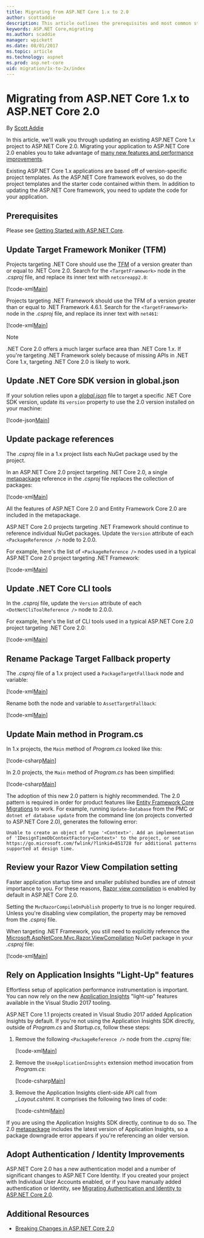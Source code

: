```yaml
---
title: Migrating from ASP.NET Core 1.x to 2.0
author: scottaddie
description: This article outlines the prerequisites and most common steps for migrating an ASP.NET Core 1.x project to ASP.NET Core 2.0.
keywords: ASP.NET Core,migrating
ms.author: scaddie
manager: wpickett
ms.date: 08/01/2017
ms.topic: article
ms.technology: aspnet
ms.prod: asp.net-core
uid: migration/1x-to-2x/index
---
```

# Migrating from ASP.NET Core 1.x to ASP.NET Core 2.0

By [Scott Addie](https://github.com/scottaddie)

In this article, we'll walk you through updating an existing ASP.NET Core 1.x project to ASP.NET Core 2.0. Migrating your application to ASP.NET Core 2.0 enables you to take advantage of [many new features and performance improvements](https://go.microsoft.com/fwlink/?linkid=854094). 

Existing ASP.NET Core 1.x applications are based off of version-specific project templates. As the ASP.NET Core framework evolves, so do the project templates and the starter code contained within them. In addition to updating the ASP.NET Core framework, you need to update the code for your application.

<a name="prerequisites"></a>

## Prerequisites
Please see [Getting Started with ASP.NET Core](xref:getting-started).

<a name="tfm"></a>

## Update Target Framework Moniker (TFM)
Projects targeting .NET Core should use the [TFM](/dotnet/standard/frameworks#referring-to-frameworks) of a version greater than or equal to .NET Core 2.0. Search for the `<TargetFramework>` node in the *.csproj* file, and replace its inner text with `netcoreapp2.0`:

[!code-xml[Main](../1x-to-2x/samples/AspNetCoreDotNetCore2.0App/AspNetCoreDotNetCore2.0App/AspNetCoreDotNetCore2.0App.csproj?range=3)]

Projects targeting .NET Framework should use the TFM of a version greater than or equal to .NET Framework 4.6.1. Search for the `<TargetFramework>` node in the *.csproj* file, and replace its inner text with `net461`:

[!code-xml[Main](../1x-to-2x/samples/AspNetCoreDotNetFx2.0App/AspNetCoreDotNetFx2.0App/AspNetCoreDotNetFx2.0App.csproj?range=4)]

> [!NOTE]
> .NET Core 2.0 offers a much larger surface area than .NET Core 1.x. If you're targeting .NET Framework solely because of missing APIs in .NET Core 1.x, targeting .NET Core 2.0 is likely to work.

<a name="global-json"></a>

## Update .NET Core SDK version in global.json
If your solution relies upon a [*global.json*](https://docs.microsoft.com/dotnet/core/tools/global-json) file to target a specific .NET Core SDK version, update its `version` property to use the 2.0 version installed on your machine:

[!code-json[Main](../1x-to-2x/samples/AspNetCoreDotNetCore2.0App/global.json?highlight=3)]

<a name="package-reference"></a>

## Update package references
The *.csproj* file in a 1.x project lists each NuGet package used by the project.

In an ASP.NET Core 2.0 project targeting .NET Core 2.0, a single [metapackage](xref:fundamentals/metapackage) reference in the *.csproj* file replaces the collection of packages:

[!code-xml[Main](../1x-to-2x/samples/AspNetCoreDotNetCore2.0App/AspNetCoreDotNetCore2.0App/AspNetCoreDotNetCore2.0App.csproj?range=9-11)]

All the features of ASP.NET Core 2.0 and Entity Framework Core 2.0 are included in the metapackage.

ASP.NET Core 2.0 projects targeting .NET Framework should continue to reference individual NuGet packages. Update the `Version` attribute of each `<PackageReference />` node to 2.0.0.

For example, here's the list of `<PackageReference />` nodes used in a typical ASP.NET Core 2.0 project targeting .NET Framework:

[!code-xml[Main](../1x-to-2x/samples/AspNetCoreDotNetFx2.0App/AspNetCoreDotNetFx2.0App/AspNetCoreDotNetFx2.0App.csproj?range=9-22)]

<a name="dot-net-cli-tool-reference"></a>

## Update .NET Core CLI tools
In the *.csproj* file, update the `Version` attribute of each `<DotNetCliToolReference />` node to 2.0.0.

For example, here's the list of CLI tools used in a typical ASP.NET Core 2.0 project targeting .NET Core 2.0:

[!code-xml[Main](../1x-to-2x/samples/AspNetCoreDotNetCore2.0App/AspNetCoreDotNetCore2.0App/AspNetCoreDotNetCore2.0App.csproj?range=13-17)]

<a name="package-target-fallback"></a>

## Rename Package Target Fallback property
The *.csproj* file of a 1.x project used a `PackageTargetFallback` node and variable:

[!code-xml[Main](../1x-to-2x/samples/AspNetCoreDotNetCore1.1App/AspNetCoreDotNetCore1.1App/AspNetCoreDotNetCore1.1App.csproj?range=5)]

Rename both the node and variable to `AssetTargetFallback`:

[!code-xml[Main](../1x-to-2x/samples/AspNetCoreDotNetCore2.0App/AspNetCoreDotNetCore2.0App/AspNetCoreDotNetCore2.0App.csproj?range=5)]

<a name="program-cs"></a>

## Update Main method in Program.cs
In 1.x projects, the `Main` method of *Program.cs* looked like this:

[!code-csharp[Main](../1x-to-2x/samples/AspNetCoreDotNetCore1.1App/AspNetCoreDotNetCore1.1App/Program.cs?highlight=9-20)]

In 2.0 projects, the `Main` method of *Program.cs* has been simplified:

[!code-csharp[Main](../1x-to-2x/samples/AspNetCoreDotNetCore2.0App/AspNetCoreDotNetCore2.0App/Program.cs?highlight=8-11)]

The adoption of this new 2.0 pattern is highly recommended. The 2.0 pattern  is required in order for product features like [Entity Framework Core Migrations](xref:data/ef-mvc/migrations) to work. For example, running `Update-Database` from the PMC or `dotnet ef database update` from the command line (on projects converted to ASP.NET Core 2.0), generates the following error:

```
Unable to create an object of type '<Context>'. Add an implementation of 'IDesignTimeDbContextFactory<Context>' to the project, or see https://go.microsoft.com/fwlink/?linkid=851728 for additional patterns supported at design time.
```

<a name="view-compilation"></a>

## Review your Razor View Compilation setting
Faster application startup time and smaller published bundles are of utmost importance to you. For these reasons, [Razor view compilation](xref:mvc/views/view-compilation) is enabled by default in ASP.NET Core 2.0.

Setting the `MvcRazorCompileOnPublish` property to true is no longer required. Unless you're disabling view compilation, the property may be removed from the *.csproj* file.

When targeting .NET Framework, you still need to explicitly reference the [Microsoft.AspNetCore.Mvc.Razor.ViewCompilation](https://www.nuget.org/packages/Microsoft.AspNetCore.Mvc.Razor.ViewCompilation) NuGet package in your *.csproj* file:

[!code-xml[Main](../1x-to-2x/samples/AspNetCoreDotNetFx2.0App/AspNetCoreDotNetFx2.0App/AspNetCoreDotNetFx2.0App.csproj?range=15)]

<a name="app-insights"></a>

## Rely on Application Insights "Light-Up" features
Effortless setup of application performance instrumentation is important. You can now rely on the new [Application Insights](https://docs.microsoft.com/azure/application-insights/app-insights-overview) "light-up" features available in the Visual Studio 2017 tooling.

ASP.NET Core 1.1 projects created in Visual Studio 2017 added Application Insights by default. If you're not using the Application Insights SDK directly, outside of *Program.cs* and *Startup.cs*, follow these steps:

1. Remove the following `<PackageReference />` node from the *.csproj* file:
    
    [!code-xml[Main](../1x-to-2x/samples/AspNetCoreDotNetCore1.1App/AspNetCoreDotNetCore1.1App/AspNetCoreDotNetCore1.1App.csproj?range=10)]

2. Remove the `UseApplicationInsights` extension method invocation from *Program.cs*:

    [!code-csharp[Main](../1x-to-2x/samples/AspNetCoreDotNetCore1.1App/AspNetCoreDotNetCore1.1App/Program.cs?name=snippet_ProgramCsMain&highlight=8)]

3. Remove the Application Insights client-side API call from *_Layout.cshtml*. It comprises the following two lines of code:

    [!code-cshtml[Main](../1x-to-2x/samples/AspNetCoreDotNetCore1.1App/AspNetCoreDotNetCore1.1App/Views/Shared/_Layout.cshtml?range=1,19)]

If you are using the Application Insights SDK directly, continue to do so. The 2.0 [metapackage](xref:fundamentals/metapackage) includes the latest version of Application Insights, so a package downgrade error appears if you're referencing an older version.

<a name="auth-and-identity"></a>

## Adopt Authentication / Identity Improvements
ASP.NET Core 2.0 has a new authentication model and a number of significant changes to ASP.NET Core Identity. If you created your project with Individual User Accounts enabled, or if you have manually added authentication or Identity, see [Migrating Authentication and Identity to ASP.NET Core 2.0](xref:migration/1x-to-2x/identity-2x).

## Additional Resources
- [Breaking Changes in ASP.NET Core 2.0](https://github.com/aspnet/announcements/issues?page=1&q=is%3Aissue+is%3Aopen+label%3A2.0.0+label%3A%22Breaking+change%22&utf8=%E2%9C%93)
